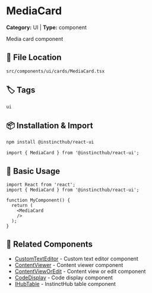 # MediaCard

**Category:** UI | **Type:** component

Media card component

## 📁 File Location

`src/components/ui/cards/MediaCard.tsx`

## 🏷️ Tags

`ui`

## 📦 Installation & Import

```bash
npm install @instincthub/react-ui
```

```tsx
import { MediaCard } from '@instincthub/react-ui';
```

## 🚀 Basic Usage

```tsx
import React from 'react';
import { MediaCard } from '@instincthub/react-ui';

function MyComponent() {
  return (
    <MediaCard
    />
  );
}
```

## 🔗 Related Components

- [CustomTextEditor](./CustomTextEditor.md) - Custom text editor component
- [ContentViewer](./ContentViewer.md) - Content viewer component
- [ContentViewOrEdit](./ContentViewOrEdit.md) - Content view or edit component
- [CodeDisplay](./CodeDisplay.md) - Code display component
- [IHubTable](./IHubTable.md) - InstinctHub table component

